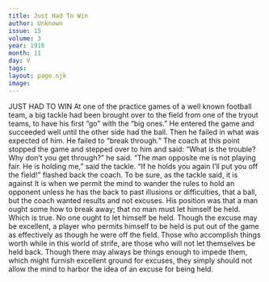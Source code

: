 ```yaml
---
title: Just Had To Win
author: Unknown
issue: 15
volume: 3
year: 1916
month: 11
day: V
tags:
layout: page.njk
image:
---
```

JUST HAD TO WIN       At one of the practice games of a well known football team, a big tackle had been brought over to the field from one of the tryout teams, to have his first “go” with the “big ones.” He entered the game and succeeded well until the other side had the ball. Then he failed in what was expected of him. He failed to “break through.” The coach at this point stopped the game and stepped over to him and said:       “What is the trouble? Why don’t you get through?” he said.       “The man opposite me is not playing fair. He is holding me,” said the tackle.       “If he holds you again I’ll put you off the field!” flashed back the coach.      To be sure, as the tackle said, it is against It is when we permit the mind to wander the rules to hold an opponent unless he has the back to past illusions or difficulties, that a ball, but the coach wanted results and not excuses. His position was that a man ought some how to break away; that no man must let himself be held. Which is true. No one ought to let himself be held. Though the excuse may be excellent, a player who permits himself to be held is put out of the game as effectively as though he were off the field.       Those who accomplish things worth while in this world of strife, are those who will not let themselves be held back. Though there may always be things enough to impede them, which might furnish excellent ground for excuses, they simply should not allow the mind to harbor the idea of an excuse for being held.    
